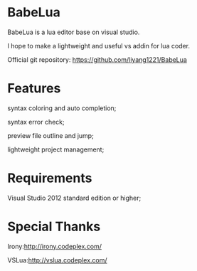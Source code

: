 BabeLua
=======

BabeLua is a lua editor base on visual studio.

I hope to make a lightweight and useful vs addin for lua coder.

Official git repository: https://github.com/liyang1221/BabeLua

Features
=======

syntax coloring and auto completion;

syntax error check;

preview file outline and jump;

lightweight project management;

Requirements
=======
Visual Studio 2012 standard edition or higher;

Special Thanks
=======
Irony:http://irony.codeplex.com/

VSLua:http://vslua.codeplex.com/
